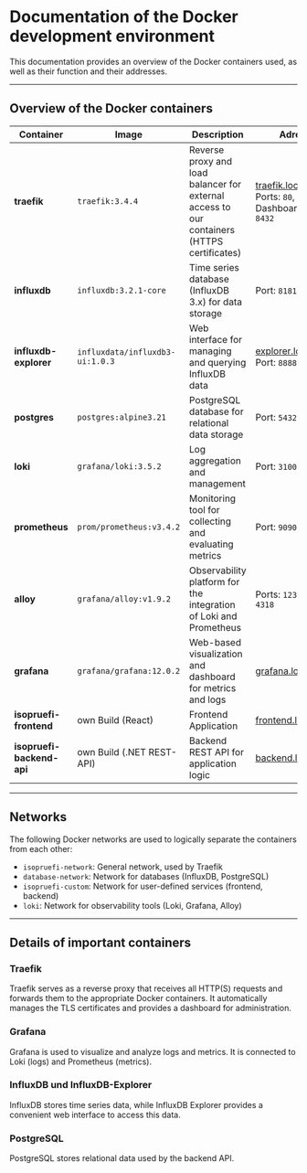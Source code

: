 # Documentation of the Docker development environment

This documentation provides an overview of the Docker containers used, as well as their function and their addresses.

---

## Overview of the Docker containers

| Container                 | Image                           | Description                                                                                | Adress                                                                                     |
|---------------------------|---------------------------------|--------------------------------------------------------------------------------------------|--------------------------------------------------------------------------------------------|
| **traefik**               | `traefik:3.4.4`                 | Reverse proxy and load balancer for external access to our containers (HTTPS certificates) | [traefik.localhost](https://traefik.localhost), Ports: `80`, `443`, Dashboard-Port: `8432` |
| **influxdb**              | `influxdb:3.2.1-core`           | Time series database (InfluxDB 3.x) for data storage                                       | Port: `8181`                                                                               |
| **influxdb-explorer**     | `influxdata/influxdb3-ui:1.0.3` | Web interface for managing and querying InfluxDB data                                      | [explorer.localhost](https://explorer.localhost), Port: `8888`                             |
| **postgres**              | `postgres:alpine3.21`           | PostgreSQL database for relational data storage                                            | Port: `5432`                                                                               |
| **loki**                  | `grafana/loki:3.5.2`            | Log aggregation and management                                                             | Port: `3100`                                                                               |
| **prometheus**            | `prom/prometheus:v3.4.2`        | Monitoring tool for collecting and evaluating metrics                                      | Port: `9090`                                                                               |
| **alloy**                 | `grafana/alloy:v1.9.2`          | Observability platform for the integration of Loki and Prometheus                          | Ports: `12345`, `4317`, `4318`                                                             |
| **grafana**               | `grafana/grafana:12.0.2`        | Web-based visualization and dashboard for metrics and logs                                 | [grafana.localhost](https://grafana.localhost)                                             |
| **isopruefi-frontend**    | own Build (React)               | Frontend Application                                                                       | [frontend.localhost](https://frontend.localhost)                                           |
| **isopruefi-backend-api** | own Build (.NET REST-API)       | Backend REST API for application logic                                                     | [backend.localhost](https://backend.localhost)                                             |

---

## Networks

The following Docker networks are used to logically separate the containers from each other:

- `isopruefi-network`: General network, used by Traefik
- `database-network`: Network for databases (InfluxDB, PostgreSQL)
- `isopruefi-custom`: Network for user-defined services (frontend, backend)
- `loki`: Network for observability tools (Loki, Grafana, Alloy)

---

## Details of important containers

### Traefik

Traefik serves as a reverse proxy that receives all HTTP(S) requests and forwards them to the appropriate Docker containers. It automatically manages the TLS certificates and provides a dashboard for administration.

### Grafana

Grafana is used to visualize and analyze logs and metrics. It is connected to Loki (logs) and Prometheus (metrics).

### InfluxDB und InfluxDB-Explorer

InfluxDB stores time series data, while InfluxDB Explorer provides a convenient web interface to access this data.

### PostgreSQL

PostgreSQL stores relational data used by the backend API.

